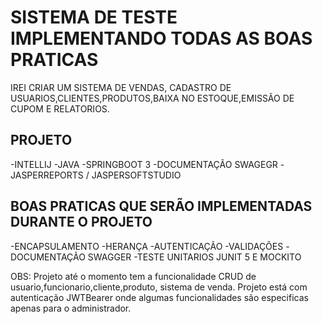 # SISTEMA DE TESTE IMPLEMENTANDO TODAS AS BOAS PRATICAS
IREI CRIAR UM SISTEMA DE VENDAS, CADASTRO DE USUARIOS,CLIENTES,PRODUTOS,BAIXA NO ESTOQUE,EMISSÃO DE CUPOM E RELATORIOS.

## PROJETO
-INTELLIJ
-JAVA
-SPRINGBOOT 3
-DOCUMENTAÇÃO SWAGEGR
-JASPERREPORTS / JASPERSOFTSTUDIO
## BOAS PRATICAS QUE SERÃO IMPLEMENTADAS DURANTE O PROJETO
-ENCAPSULAMENTO
-HERANÇA
-AUTENTICAÇÃO
-VALIDAÇÕES
-DOCUMENTAÇÃO SWAGGER
-TESTE UNITARIOS JUNIT 5 E MOCKITO


OBS: Projeto até o momento tem a funcionalidade CRUD de usuario,funcionario,cliente,produto, sistema de venda.
Projeto está com autenticação JWTBearer onde algumas funcionalidades são especificas apenas para o administrador.
